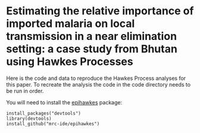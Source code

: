 # Estimating the relative importance of imported malaria on local transmission in a near elimination setting: a case study from Bhutan using Hawkes Processes 

Here is the code and data to reproduce the Hawkes Process analyses for this paper. To recreate the analysis the code in the code directory needs to be run in order.

You will need to install the [epihawkes](https://github.com/mrc-ide/epihawkes) package:
```
install_packages("devtools")
library(devtools)
install_github("mrc-ide/epihawkes")
```
